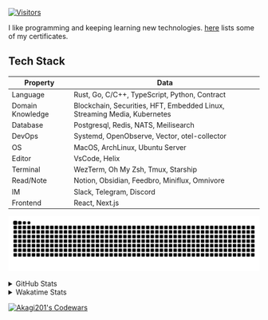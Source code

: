 <!-- markdownlint-disable MD041 MD010 MD033 -->
[![Visitors](https://api.visitorbadge.io/api/daily?path=Akagi201%2FAkagi201&label=Visitors%20Today&countColor=%2337d67a)](https://visitorbadge.io/status?path=Akagi201%2FAkagi201)

I like programming and keeping learning new technologies. [here](https://github.com/Akagi201/blockchain) lists some of my certificates.

## Tech Stack

| Property         	| Data                                                                               	|
|------------------	|------------------------------------------------------------------------------------	|
| Language         	| Rust, Go, C/C++, TypeScript, Python, Contract                                       |
| Domain Knowledge 	| Blockchain, Securities, HFT, Embedded Linux, Streaming Media, Kubernetes            |
| Database         	| Postgresql, Redis, NATS, Meilisearch                                                   |
| DevOps            | Systemd, OpenObserve, Vector, otel-collector                                        |
| OS               	| MacOS, ArchLinux, Ubuntu Server                                                     |
| Editor           	| VsCode, Helix                                                                       |
| Terminal          | WezTerm, Oh My Zsh, Tmux, Starship                                                  |
| Read/Note         | Notion, Obsidian, Feedbro, Miniflux, Omnivore                                       |
| IM               	| Slack, Telegram, Discord                                                            |
| Frontend          | React, Next.js                                                                      |

[![github contribution grid snake animation](https://raw.githubusercontent.com/Akagi201/Akagi201/output/github-contribution-grid-snake.svg#gh-light-mode-only)](https://github.com/Akagi201)

<details>
<summary>GitHub Stats</summary>
  <a href="https://github.com/Akagi201"><img alt="Profile Detail" src="https://raw.githubusercontent.com/Akagi201/Akagi201/master/profile-summary-card-output/dracula/0-profile-details.svg" /></a>
  <a href="https://github.com/Akagi201"><img alt="Github Stats" src="https://raw.githubusercontent.com/Akagi201/Akagi201/master/profile-summary-card-output/dracula/3-stats.svg" /></a>
  <a href="https://github.com/Akagi201"><img alt="Lang By Commits" src="https://raw.githubusercontent.com/Akagi201/Akagi201/master/profile-summary-card-output/dracula/2-most-commit-language.svg" /></a>
</details>

<details>
<summary>Wakatime Stats</summary>
<br>

<!--START_SECTION:waka-->

```txt
From: 04 April 2024 - To: 11 April 2024

Total Time: 49 hrs 18 mins

Other        35 hrs 57 mins  ██████████████████▒░░░░░░   72.91 %
Rust         6 hrs 26 mins   ███▒░░░░░░░░░░░░░░░░░░░░░   13.05 %
sh           4 hrs 9 mins    ██░░░░░░░░░░░░░░░░░░░░░░░   08.43 %
Markdown     1 hr 1 min      ▓░░░░░░░░░░░░░░░░░░░░░░░░   02.07 %
Go           35 mins         ▒░░░░░░░░░░░░░░░░░░░░░░░░   01.19 %
Python       31 mins         ▒░░░░░░░░░░░░░░░░░░░░░░░░   01.06 %
TOML         13 mins         ░░░░░░░░░░░░░░░░░░░░░░░░░   00.47 %
TypeScript   10 mins         ░░░░░░░░░░░░░░░░░░░░░░░░░   00.37 %
YAML         6 mins          ░░░░░░░░░░░░░░░░░░░░░░░░░   00.21 %
Bash         6 mins          ░░░░░░░░░░░░░░░░░░░░░░░░░   00.21 %
```

<!--END_SECTION:waka-->

</details>

<a href="https://www.codewars.com/users/Akagi201"><img alt="Akagi201's Codewars" src="https://www.codewars.com/users/Akagi201/badges/small"></a>
